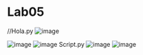 # Lab05
//Hola.py
![image](https://user-images.githubusercontent.com/82822546/201987550-06021a07-3ee8-4301-a4e1-8b084ac8edf9.png)

![image](https://user-images.githubusercontent.com/82822546/201987463-1ea6f0a9-8c13-4fcb-b7dc-80e46e25b553.png)
![image](https://user-images.githubusercontent.com/82822546/201987634-ca0d357f-e9be-4875-a6ee-fc55f66a08b8.png)
Script.py
![image](https://user-images.githubusercontent.com/82822546/201987759-65d00d3d-a9b4-40ec-bad7-18f819b8e656.png)
![image](https://user-images.githubusercontent.com/82822546/201987770-e97d8083-8791-4a84-8e6a-e2f6699cfdbf.png)
